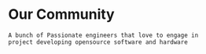 
# Our Community 
    A bunch of Passionate engineers that love to engage in 
    project developing opensource software and hardware

